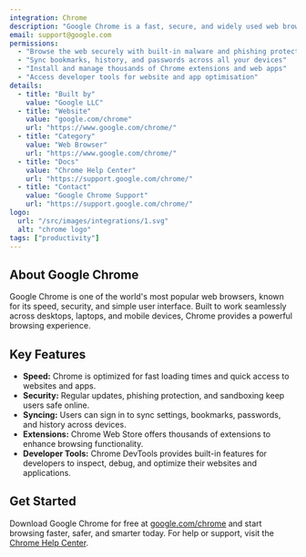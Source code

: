 ```yaml
---
integration: Chrome
description: "Google Chrome is a fast, secure, and widely used web browser designed to deliver a seamless internet experience across devices."
email: support@google.com
permissions:
  - "Browse the web securely with built-in malware and phishing protection"
  - "Sync bookmarks, history, and passwords across all your devices"
  - "Install and manage thousands of Chrome extensions and web apps"
  - "Access developer tools for website and app optimisation"
details:
  - title: "Built by"
    value: "Google LLC"
  - title: "Website"
    value: "google.com/chrome"
    url: "https://www.google.com/chrome/"
  - title: "Category"
    value: "Web Browser"
    url: "https://www.google.com/chrome/"
  - title: "Docs"
    value: "Chrome Help Center"
    url: "https://support.google.com/chrome/"
  - title: "Contact"
    value: "Google Chrome Support"
    url: "https://support.google.com/chrome/"
logo:
  url: "/src/images/integrations/1.svg"
  alt: "chrome logo"
tags: ["productivity"]
---
```

## About Google Chrome
Google Chrome is one of the world's most popular web browsers, known for its speed, security, and simple user interface. Built to work seamlessly across desktops, laptops, and mobile devices, Chrome provides a powerful browsing experience.
## Key Features
- **Speed:** Chrome is optimized for fast loading times and quick access to websites and apps.
- **Security:** Regular updates, phishing protection, and sandboxing keep users safe online.
- **Syncing:** Users can sign in to sync settings, bookmarks, passwords, and history across devices.
- **Extensions:** Chrome Web Store offers thousands of extensions to enhance browsing functionality.
- **Developer Tools:** Chrome DevTools provides built-in features for developers to inspect, debug, and optimize their websites and applications.
## Get Started
Download Google Chrome for free at [google.com/chrome](https://www.google.com/chrome/) and start browsing faster, safer, and smarter today.
For help or support, visit the [Chrome Help Center](https://support.google.com/chrome/).
